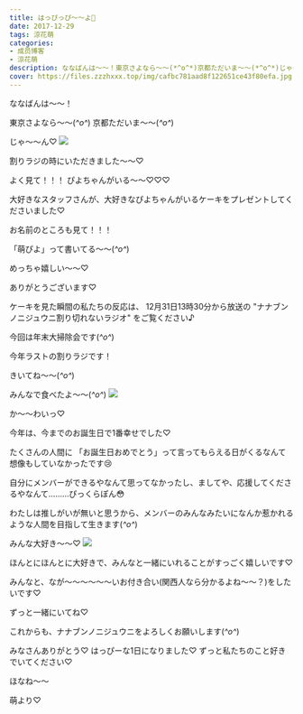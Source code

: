 ```yaml
---
title: はっぴっぴ〜〜よ🐥
date: 2017-12-29
tags: 涼花萌
categories: 
- 成员博客
- 涼花萌
description: ななばんは〜〜！東京さよなら〜〜(*^o^*)京都ただいま〜〜(*^o^*)じゃ〜〜ん♡割りラジの時にいただきました〜〜♡よく見て！！！ぴよちゃんがいる〜〜♡♡♡...
cover: https://files.zzzhxxx.top/img/cafbc781aad8f122651ce43f80efa.jpg 
---
```





ななばんは〜〜！


東京さよなら〜〜(*^o^*)
京都ただいま〜〜(*^o^*)





じゃ〜〜ん♡
![](https://files.zzzhxxx.top/img/cafbc781aad8f122651ce43f80efa.jpg)








割りラジの時にいただきました〜〜♡

よく見て！！！
ぴよちゃんがいる〜〜♡♡♡


大好きなスタッフさんが、大好きなぴよちゃんがいるケーキをプレゼントしてくださいました♡


お名前のところも見て！！！

「萌ぴよ」って書いてる〜〜(*^o^*)

めっちゃ嬉しい〜〜♡


ありがとうございます♡



ケーキを見た瞬間の私たちの反応は、
12月31日13時30分から放送の
"ナナブンノニジュウニ割り切れないラジオ"
をご覧ください♪

今回は年末大掃除会です(*^o^*)



今年ラストの割りラジです！


きいてね〜〜(*^o^*)




みんなで食べたよ〜〜(*^o^*)
![](https://files.zzzhxxx.top/img/cafbc781aad8f122651ce43f80efa-01.jpg)





か〜〜わいっ♡






今年は、今までのお誕生日で1番幸せでした♡

たくさんの人間に
「お誕生日おめでとう」って言ってもらえる日がくるなんて想像もしていなかったです😢


自分にメンバーができるやなんて思ってなかったし、ましてや、応援してくださるやなんて………ぴっくらぽん😳


わたしは推しがいが無いと思うから、メンバーのみんなみたいになんか惹かれるような人間を目指して生きます(*^o^*)






みんな大好き〜〜♡
![](https://files.zzzhxxx.top/img/cafbc781aad8f122651ce43f80efa-02.jpg)





ほんとにほんとに大好きで、みんなと一緒にいれることがすっごく嬉しいです♡


みんなと、なが〜〜〜〜〜〜いお付き合い(関西人なら分かるよね〜〜？)をしたいです♡

ずっと一緒にいてね♡



これからも、ナナブンノニジュウニをよろしくお願いします(*^o^*)





みなさんありがとう♡
はっぴーな1日になりました♡
ずっと私たちのこと好きでいてください♡


ほなね〜〜




萌より♡


